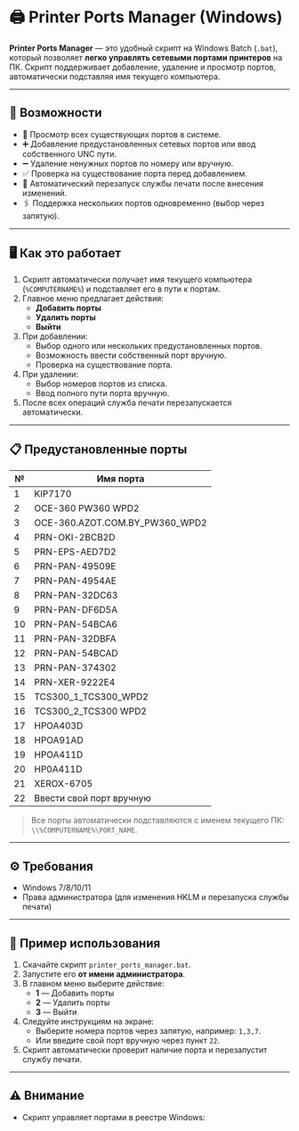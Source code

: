 # 🖨️ Printer Ports Manager (Windows)

**Printer Ports Manager** — это удобный скрипт на Windows Batch (`.bat`), который позволяет **легко управлять сетевыми портами принтеров** на ПК. Скрипт поддерживает добавление, удаление и просмотр портов, автоматически подставляя имя текущего компьютера.

---

## 🚀 Возможности

- 📌 Просмотр всех существующих портов в системе.
- ➕ Добавление предустановленных сетевых портов или ввод собственного UNC пути.
- ➖ Удаление ненужных портов по номеру или вручную.
- ✅ Проверка на существование порта перед добавлением.
- 🔄 Автоматический перезапуск службы печати после внесения изменений.
- 🖇️ Поддержка нескольких портов одновременно (выбор через запятую).

---

## 🖥️ Как это работает

1. Скрипт автоматически получает имя текущего компьютера (`%COMPUTERNAME%`) и подставляет его в пути к портам.
2. Главное меню предлагает действия:
   - **Добавить порты**
   - **Удалить порты**
   - **Выйти**
3. При добавлении:
   - Выбор одного или нескольких предустановленных портов.
   - Возможность ввести собственный порт вручную.
   - Проверка на существование порта.
4. При удалении:
   - Выбор номеров портов из списка.
   - Ввод полного пути порта вручную.
5. После всех операций служба печати перезапускается автоматически.

---

## 📋 Предустановленные порты

| №  | Имя порта |
|----|-----------|
| 1  | KIP7170 |
| 2  | OCE-360 PW360 WPD2 |
| 3  | OCE-360.AZOT.COM.BY_PW360_WPD2 |
| 4  | PRN-OKI-2BCB2D |
| 5  | PRN-EPS-AED7D2 |
| 6  | PRN-PAN-49509E |
| 7  | PRN-PAN-4954AE |
| 8  | PRN-PAN-32DC63 |
| 9  | PRN-PAN-DF6D5A |
| 10 | PRN-PAN-54BCA6 |
| 11 | PRN-PAN-32DBFA |
| 12 | PRN-PAN-54BCAD |
| 13 | PRN-PAN-374302 |
| 14 | PRN-XER-9222E4 |
| 15 | TCS300_1_TCS300_WPD2 |
| 16 | TCS300_2_TCS300 WPD2 |
| 17 | HPOA403D |
| 18 | HPOA91AD |
| 19 | HPOA411D |
| 20 | HP0A411D |
| 21 | XEROX-6705 |
| 22 | Ввести свой порт вручную |

> Все порты автоматически подставляются с именем текущего ПК: `\\%COMPUTERNAME%\PORT_NAME`.

---

## ⚙️ Требования

- Windows 7/8/10/11  
- Права администратора (для изменения HKLM и перезапуска службы печати)

---

## 🎯 Пример использования

1. Скачайте скрипт `printer_ports_manager.bat`.  
2. Запустите его **от имени администратора**.  
3. В главном меню выберите действие:  
   - **1** — Добавить порты  
   - **2** — Удалить порты  
   - **3** — Выйти  
4. Следуйте инструкциям на экране:  
   - Выберите номера портов через запятую, например: `1,3,7`.  
   - Или введите свой порт вручную через пункт `22`.  
5. Скрипт автоматически проверит наличие порта и перезапустит службу печати.

---

## ⚠️ Внимание

- Скрипт управляет портами в реестре Windows:  
